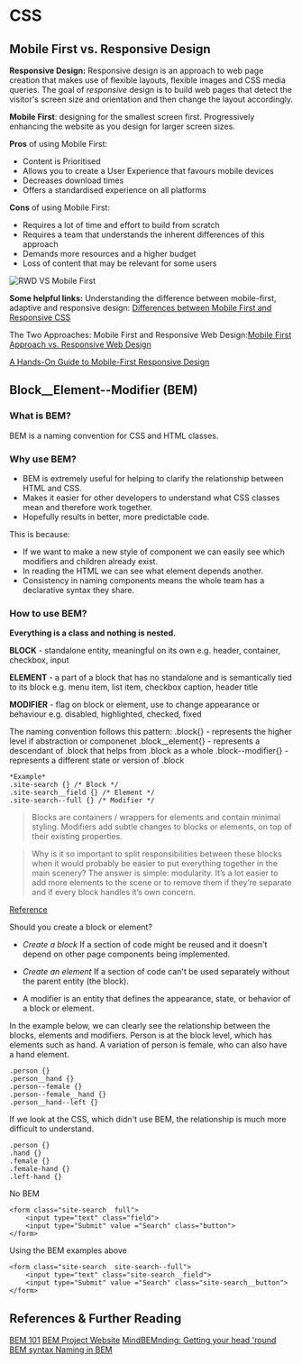 # CSS

## Mobile First vs. Responsive Design

**Responsive Design:**
Responsive design is an approach to web page creation that makes use of flexible layouts, flexible images and CSS media queries. The goal of *responsive* design is to build web pages that detect the visitor's screen size and orientation and then change the layout accordingly.

**Mobile First**: designing for the smallest screen first. Progressively enhancing the website as you design for larger screen sizes.



**Pros** of using Mobile First:
<ul>
<li> Content is Prioritised </li>
<li> Allows you to create a User Experience that favours mobile devices</li>
<li> Decreases download times </li>
<li> Offers a standardised experience on all platforms </li>
</ul>

**Cons** of using Mobile First:
<ul>
<li> Requires a lot of time and effort to build from scratch</li>
<li> Requires a team that understands the inherent differences of this approach</li>
<li> Demands more resources and a higher budget</li>
<li> Loss of content that may be relevant for some users</li>
</ul>

![RWD VS Mobile First](http://imagexmedia.com/sites/default/files/responsive-vs-mobile-first-webdesign-022-1024x689.png)

**Some helpful links:**
Understanding the difference between mobile-first, adaptive and responsive design: [Differences between Mobile First and Responsive CSS](https://fredericgonzalo.com/en/2017/03/01/understanding-the-difference-between-mobile-first-adaptive-and-responsive-design/)

The Two Approaches: Mobile First and Responsive Web Design:[Mobile First Approach vs. Responsive Web Design](http://www.cibirix.com/blog/need-know-mobile-first-approach-vs-responsive-web-design/)

[A Hands-On Guide to Mobile-First Responsive Design](https://www.uxpin.com/studio/blog/a-hands-on-guide-to-mobile-first-design/)





## Block__Element--Modifier (BEM)

### What is BEM?
BEM is a naming convention for CSS and HTML classes.


### Why use BEM?
* BEM is extremely useful for helping to clarify the relationship between HTML and CSS.  
* Makes it easier for other developers to understand what CSS classes mean and therefore work together.
* Hopefully results in better, more predictable code.

This is because:
* If we want to make a new style of component we can easily see which modifiers and children already exist.
* In reading the HTML we can see what element depends another.
* Consistency in naming components means the whole team has a declarative syntax they share.

### How to use BEM?
**Everything is a class and nothing is nested.**

**BLOCK** - standalone entity, meaningful on its own
e.g. header, container, checkbox, input

**ELEMENT** - a part of a block that has no standalone and is semantically tied to its block
e.g. menu item, list item, checkbox caption, header title

**MODIFIER** - flag on block or element, use to change appearance or behaviour
e.g. disabled, highlighted, checked, fixed

The naming convention follows this pattern:
.block{} - represents the higher level if abstraction or componenet
.block__element{} - represents a descendant of .block that helps from .block as a whole
.block--modifier{} - represents a different state or version of .block

```
*Example*
.site-search {} /* Block */
.site-search__field {} /* Element */
.site-search--full {} /* Modifier */
```

> Blocks are containers / wrappers for elements and contain minimal styling.
Modifiers add subtle changes to blocks or elements, on top of their existing properties.

> Why is it so important to split responsibilities between these blocks when it would probably be easier to put everything together in the main scenery? The answer is simple: modularity. It’s a lot easier to add more elements to the scene or to remove them if they’re separate and if every block handles it’s own concern.

[Reference](https://https://m.alphasights.com/bem-i-finally-understand-b0c74815d5b0)

Should you create a block or element?
* *Create a block*
If a section of code might be reused and it doesn't depend on other page components being implemented.

* *Create an element*
If a section of code can't be used separately without the parent entity (the block).

* A modifier is an entity that defines the appearance, state, or behavior of a block or element.

In the example below, we can clearly see the relationship between the blocks, elements and modifiers. Person is at the block level, which has elements such as hand. A variation of person is female, who can also have a hand element.
```
.person {}
.person__hand {}
.person--female {}
.person--female__hand {}
.person__hand--left {}
```

If we look at the CSS, which didn't use BEM, the relationship is much more difficult to understand.
```
.person {}
.hand {}
.female {}
.female-hand {}
.left-hand {}
```

No BEM
```
<form class="site-search  full">
    <input type="text" class="field">
    <input type="Submit" value ="Search" class="button">
</form>
```

Using the BEM examples above
```
<form class="site-search  site-search--full">
    <input type="text" class="site-search__field">
    <input type="Submit" value ="Search" class="site-search__button">
</form>

```

## References & Further Reading
[BEM 101](https://https://css-tricks.com/bem-101/)
[BEM Project Website](https://https://en.bem.info/)
[MindBEMnding: Getting your head 'round BEM syntax ](https://https://csswizardry.com/2013/01/mindbemding-getting-your-head-round-bem-syntax/)
[Naming in BEM](https://http://getbem.com/naming/)
```
```
